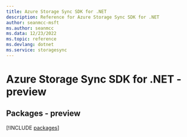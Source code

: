 ```yaml
---
title: Azure Storage Sync SDK for .NET
description: Reference for Azure Storage Sync SDK for .NET
author: seanmcc-msft
ms.author: seanmcc
ms.data: 12/23/2022
ms.topic: reference
ms.devlang: dotnet
ms.service: storagesync
---
```

# Azure Storage Sync SDK for .NET - preview
## Packages - preview
[!INCLUDE [packages](storage-sync-index.md)]